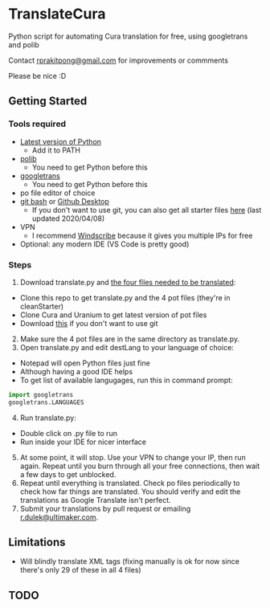 # TranslateCura
Python script for automating Cura translation for free, using googletrans and polib

Contact rprakitpong@gmail.com for improvements or commments

Please be nice :D

## Getting Started

### Tools required
* [Latest version of Python](https://www.python.org/downloads/)
  * Add it to PATH
* [polib](https://pypi.org/project/polib/)
  * You need to get Python before this
* [googletrans](https://pypi.org/project/googletrans/)
  * You need to get Python before this
* po file editor of choice
* [git bash](https://git-scm.com/downloads) or [Github Desktop](https://desktop.github.com)
  * If you don't want to use git, you can also get all starter files [here](http://s000.tinyupload.com/index.php?file_id=46164836594148367166) (last updated 2020/04/08)
* VPN
  * I recommend [Windscribe](https://windscribe.com) because it gives you multiple IPs for free
* Optional: any modern IDE (VS Code is pretty good)

### Steps
1. Download translate.py and [the four files needed to be translated](https://github.com/Ultimaker/Cura/wiki/Translating-Cura):
  * Clone this repo to get translate.py and the 4 pot files (they're in cleanStarter)
  * Clone Cura and Uranium to get latest version of pot files
  * Download [this](http://s000.tinyupload.com/index.php?file_id=46164836594148367166) if you don't want to use git
2. Make sure the 4 pot files are in the same directory as translate.py.
3. Open translate.py and edit destLang to your language of choice:
  * Notepad will open Python files just fine
  * Although having a good IDE helps 
  * To get list of available langugages, run this in command prompt:
``` python
import googletrans
googletrans.LANGUAGES
```
4. Run translate.py:
  * Double click on .py file to run
  * Run inside your IDE for nicer interface
5. At some point, it will stop. Use your VPN to change your IP, then run again. Repeat until you burn through all your free connections, then wait a few days to get unblocked. 
6. Repeat until everything is translated. Check po files periodically to check how far things are translated. You should verify and edit the translations as Google Translate isn't perfect.
7. Submit your translations by pull request or emailing r.dulek@ultimaker.com. 

## Limitations
* Will blindly translate XML tags (fixing manually is ok for now since there's only 29 of these in all 4 files)

## TODO
